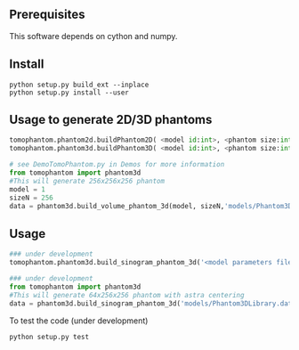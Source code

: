 ## Prerequisites
This software depends on cython and numpy.

## Install   
```
python setup.py build_ext --inplace
python setup.py install --user
```



## Usage to generate 2D/3D phantoms
```python
tomophantom.phantom2d.buildPhantom2D( <model id:int>, <phantom size:int>, '<model parameters files>')
tomophantom.phantom3d.buildPhantom3D( <model id:int>, <phantom size:int>, '<model parameters files>')
```

```python
# see DemoTomoPhantom.py in Demos for more information
from tomophantom import phantom3d
#This will generate 256x256x256 phantom
model = 1
sizeN = 256
data = phantom3d.build_volume_phantom_3d(model, sizeN,'models/Phantom3DLibrary.dat')
```

## Usage
```python
### under development
tomophantom.phantom3d.build_sinogram_phantom_3d('<model parameters files>', <model id:int>, <volume size:int>, <detector size:int>, <angles: numpy array float>, <centering: int 0-radon,1-astra>)
```

```python
### under development
from tomophantom import phantom3d
#This will generate 64x256x256 phantom with astra centering
data = phantom3d.build_sinogram_phantom_3d('models/Phantom3DLibrary.dat', 1, 256, 256, numpy.linspace(0,180,64,dtype='float32'), 1)
```

To test the code (under development)
```
python setup.py test
```
